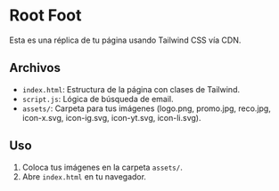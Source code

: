 # Root Foot

Esta es una réplica de tu página usando Tailwind CSS vía CDN.

## Archivos

- `index.html`: Estructura de la página con clases de Tailwind.
- `script.js`: Lógica de búsqueda de email.
- `assets/`: Carpeta para tus imágenes (logo.png, promo.jpg, reco.jpg, icon-x.svg, icon-ig.svg, icon-yt.svg, icon-li.svg).

## Uso

1. Coloca tus imágenes en la carpeta `assets/`.
2. Abre `index.html` en tu navegador.
